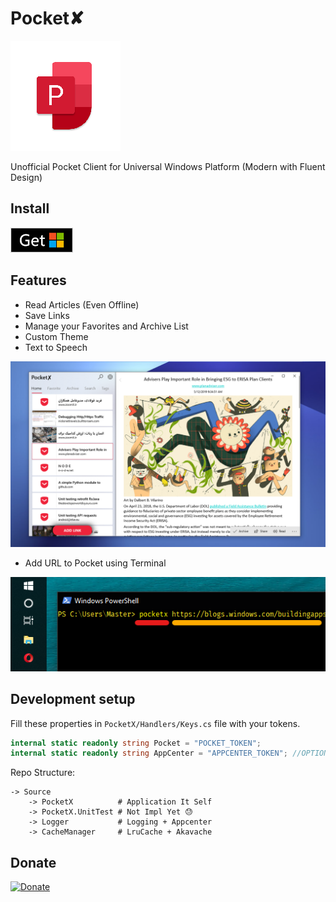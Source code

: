 # Pocket✘

![PocketX Icon](./Assets/icon_v2/Square44x44Logo.scale-400.png)

Unofficial Pocket Client for Universal Windows Platform (Modern with Fluent Design)

## Install

[![MS Store](./Assets/msstore.png)](https://www.microsoft.com/store/apps/9NDT5N34SR2P?ocid=badge)

## Features

* Read Articles (Even Offline)
* Save Links
* Manage your Favorites and Archive List
* Custom Theme
* Text to Speech

![Screenshot](./Assets/Screenshot.png)

* Add URL to Pocket using Terminal

![Add Pocket](./Assets/cl.png)

## Development setup

Fill these properties in `PocketX/Handlers/Keys.cs` file with your tokens.

```CS
internal static readonly string Pocket = "POCKET_TOKEN";
internal static readonly string AppCenter = "APPCENTER_TOKEN"; //OPTIONAL
```

Repo Structure:

```
-> Source
    -> PocketX          # Application It Self
    -> PocketX.UnitTest # Not Impl Yet 😓
    -> Logger           # Logging + Appcenter
    -> CacheManager     # LruCache + Akavache
```

## Donate

[![Donate](https://www.buymeacoffee.com/assets/img/custom_images/orange_img.png)](https://yazdipour.github.io/donate/)

